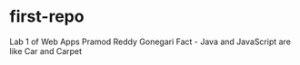 # first-repo
Lab 1 of Web Apps
Pramod Reddy Gonegari
Fact - Java and JavaScript are like Car and Carpet
